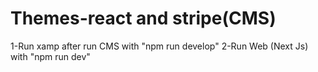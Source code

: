 # Themes-react and stripe(CMS) 
1-Run xamp after run CMS with "npm run develop" 
2-Run Web (Next Js) with "npm run dev"